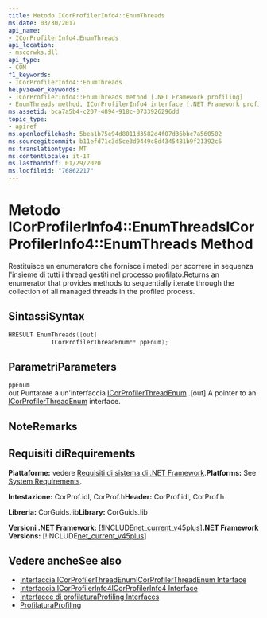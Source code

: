 ```yaml
---
title: Metodo ICorProfilerInfo4::EnumThreads
ms.date: 03/30/2017
api_name:
- ICorProfilerInfo4.EnumThreads
api_location:
- mscorwks.dll
api_type:
- COM
f1_keywords:
- ICorProfilerInfo4::EnumThreads
helpviewer_keywords:
- ICorProfilerInfo4::EnumThreads method [.NET Framework profiling]
- EnumThreads method, ICorProfilerInfo4 interface [.NET Framework profiling]
ms.assetid: bca7a5b4-c207-4894-918c-0733926296dd
topic_type:
- apiref
ms.openlocfilehash: 5bea1b75e94d8011d3582d4f07d36bbc7a560502
ms.sourcegitcommit: b11efd71c3d5ce3d9449c8d4345481b9f21392c6
ms.translationtype: MT
ms.contentlocale: it-IT
ms.lasthandoff: 01/29/2020
ms.locfileid: "76862217"
---
```

# <a name="icorprofilerinfo4enumthreads-method"></a><span data-ttu-id="9bede-102">Metodo ICorProfilerInfo4::EnumThreads</span><span class="sxs-lookup"><span data-stu-id="9bede-102">ICorProfilerInfo4::EnumThreads Method</span></span>
<span data-ttu-id="9bede-103">Restituisce un enumeratore che fornisce i metodi per scorrere in sequenza l'insieme di tutti i thread gestiti nel processo profilato.</span><span class="sxs-lookup"><span data-stu-id="9bede-103">Returns an enumerator that provides methods to sequentially iterate through the collection of all managed threads in the profiled process.</span></span>  
  
## <a name="syntax"></a><span data-ttu-id="9bede-104">Sintassi</span><span class="sxs-lookup"><span data-stu-id="9bede-104">Syntax</span></span>  
  
```cpp  
HRESULT EnumThreads([out]  
            ICorProfilerThreadEnum** ppEnum);  
```  
  
## <a name="parameters"></a><span data-ttu-id="9bede-105">Parametri</span><span class="sxs-lookup"><span data-stu-id="9bede-105">Parameters</span></span>  
 `ppEnum`  
 <span data-ttu-id="9bede-106">out Puntatore a un'interfaccia [ICorProfilerThreadEnum](icorprofilerthreadenum-interface.md) .</span><span class="sxs-lookup"><span data-stu-id="9bede-106">[out] A pointer to an [ICorProfilerThreadEnum](icorprofilerthreadenum-interface.md) interface.</span></span>  
  
## <a name="remarks"></a><span data-ttu-id="9bede-107">Note</span><span class="sxs-lookup"><span data-stu-id="9bede-107">Remarks</span></span>  
  
## <a name="requirements"></a><span data-ttu-id="9bede-108">Requisiti di</span><span class="sxs-lookup"><span data-stu-id="9bede-108">Requirements</span></span>  
 <span data-ttu-id="9bede-109">**Piattaforme:** vedere [Requisiti di sistema di .NET Framework](../../../../docs/framework/get-started/system-requirements.md).</span><span class="sxs-lookup"><span data-stu-id="9bede-109">**Platforms:** See [System Requirements](../../../../docs/framework/get-started/system-requirements.md).</span></span>  
  
 <span data-ttu-id="9bede-110">**Intestazione:** CorProf.idl, CorProf.h</span><span class="sxs-lookup"><span data-stu-id="9bede-110">**Header:** CorProf.idl, CorProf.h</span></span>  
  
 <span data-ttu-id="9bede-111">**Libreria:** CorGuids.lib</span><span class="sxs-lookup"><span data-stu-id="9bede-111">**Library:** CorGuids.lib</span></span>  
  
 <span data-ttu-id="9bede-112">**Versioni .NET Framework:** [!INCLUDE[net_current_v45plus](../../../../includes/net-current-v45plus-md.md)]</span><span class="sxs-lookup"><span data-stu-id="9bede-112">**.NET Framework Versions:** [!INCLUDE[net_current_v45plus](../../../../includes/net-current-v45plus-md.md)]</span></span>  
  
## <a name="see-also"></a><span data-ttu-id="9bede-113">Vedere anche</span><span class="sxs-lookup"><span data-stu-id="9bede-113">See also</span></span>

- [<span data-ttu-id="9bede-114">Interfaccia ICorProfilerThreadEnum</span><span class="sxs-lookup"><span data-stu-id="9bede-114">ICorProfilerThreadEnum Interface</span></span>](icorprofilerthreadenum-interface.md)
- [<span data-ttu-id="9bede-115">Interfaccia ICorProfilerInfo4</span><span class="sxs-lookup"><span data-stu-id="9bede-115">ICorProfilerInfo4 Interface</span></span>](icorprofilerinfo4-interface.md)
- [<span data-ttu-id="9bede-116">Interfacce di profilatura</span><span class="sxs-lookup"><span data-stu-id="9bede-116">Profiling Interfaces</span></span>](profiling-interfaces.md)
- [<span data-ttu-id="9bede-117">Profilatura</span><span class="sxs-lookup"><span data-stu-id="9bede-117">Profiling</span></span>](index.md)
